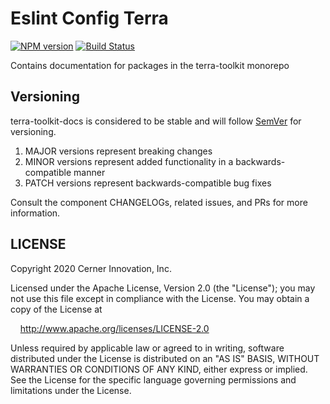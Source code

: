 # Eslint Config Terra

[![NPM version](https://badgen.net/npm/v/@cerner/terra-toolkit-docs)](https://www.npmjs.org/package/@cerner/terra-toolkit-docs)
[![Build Status](https://badgen.net/travis/cerner/terra-toolkit)](https://travis-ci.com/cerner/terra-toolkit)

Contains documentation for packages in the terra-toolkit monorepo

## Versioning

terra-toolkit-docs is considered to be stable and will follow [SemVer](http://semver.org/) for versioning.

1. MAJOR versions represent breaking changes
2. MINOR versions represent added functionality in a backwards-compatible manner
3. PATCH versions represent backwards-compatible bug fixes

Consult the component CHANGELOGs, related issues, and PRs for more information.

## LICENSE

Copyright 2020 Cerner Innovation, Inc.

Licensed under the Apache License, Version 2.0 (the "License"); you may not use this file except in compliance with the License. You may obtain a copy of the License at

&nbsp;&nbsp;&nbsp;&nbsp;<http://www.apache.org/licenses/LICENSE-2.0>

Unless required by applicable law or agreed to in writing, software distributed under the License is distributed on an "AS IS" BASIS, WITHOUT WARRANTIES OR CONDITIONS OF ANY KIND, either express or implied. See the License for the specific language governing permissions and limitations under the License.
